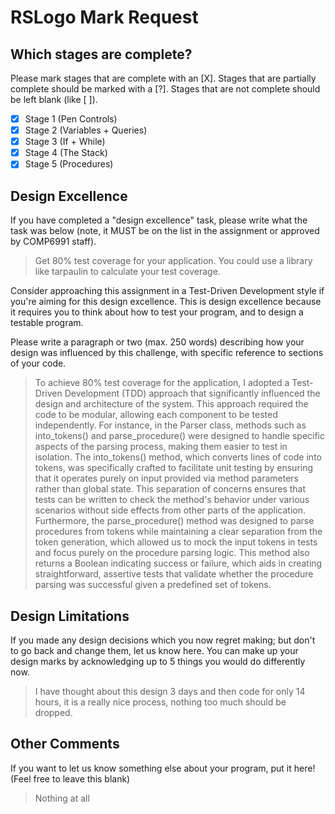 # RSLogo Mark Request

## Which stages are complete?

Please mark stages that are complete with an [X].
Stages that are partially complete should be marked with a [?].
Stages that are not complete should be left blank (like [ ]).

- [X] Stage 1 (Pen Controls)
- [X] Stage 2 (Variables + Queries)
- [X] Stage 3 (If + While)
- [X] Stage 4 (The Stack)
- [X] Stage 5 (Procedures)

## Design Excellence

If you have completed a "design excellence" task, please write what
the task was below (note, it MUST be on the list in the assignment or
approved by COMP6991 staff).

> Get 80% test coverage for your application. You could use a library like tarpaulin to calculate your test coverage.

Consider approaching this assignment in a Test-Driven Development style if you're aiming for this design excellence.
This is design excellence because it requires you to think about how to test your program, and to design a testable program.

Please write a paragraph or two (max. 250 words) describing how your design was
influenced by this challenge, with specific reference to sections of your code.

> To achieve 80% test coverage for the application, I adopted a Test-Driven Development (TDD) approach that significantly influenced the design and architecture of the system. This approach required the code to be modular, allowing each component to be tested independently.
> For instance, in the Parser class, methods such as into_tokens() and parse_procedure() were designed to handle specific aspects of the parsing process, making them easier to test in isolation. The into_tokens() method, which converts lines of code into tokens, was specifically crafted to facilitate unit testing by ensuring that it operates purely on input provided via method parameters rather than global state. This separation of concerns ensures that tests can be written to check the method's behavior under various scenarios without side effects from other parts of the application.
> Furthermore, the parse_procedure() method was designed to parse procedures from tokens while maintaining a clear separation from the token generation, which allowed us to mock the input tokens in tests and focus purely on the procedure parsing logic. This method also returns a Boolean indicating success or failure, which aids in creating straightforward, assertive tests that validate whether the procedure parsing was successful given a predefined set of tokens.

## Design Limitations

If you made any design decisions which you now regret making; but don't to go back and change them,
let us know here. You can make up your design marks by acknowledging up to 5 things you would do
differently now.

> I have thought about this design 3 days and then code for only 14 hours, it is a really nice process, nothing too much should be dropped.

## Other Comments

If you want to let us know something else about your program, put it here!
(Feel free to leave this blank)

> Nothing at all
